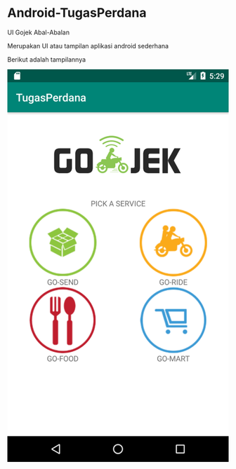 # Android-TugasPerdana
UI Gojek Abal-Abalan

Merupakan UI atau tampilan aplikasi android sederhana

Berikut adalah tampilannya

![Tampilan](https://github.com/Oskop/Android-TugasPerdana/blob/master/Screenshot_1569148141.png)
